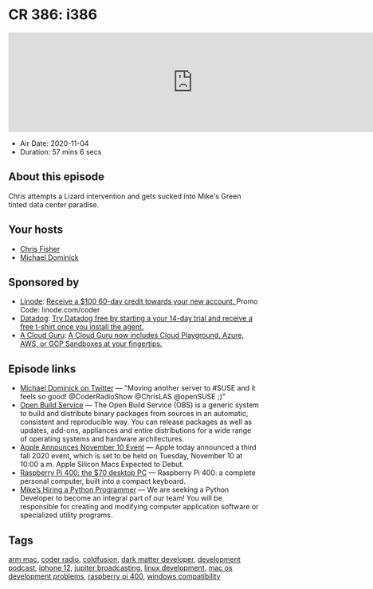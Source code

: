 # CR 386: i386

<iframe src="https://player.fireside.fm/v2/MLf2ZzhC+TW9f458r?theme=dark" width="740" height="200" frameborder="0" scrolling="no"></iframe>

* Air Date: 2020-11-04
* Duration: 57 mins 6 secs

## About this episode

Chris attempts a Lizard intervention and gets sucked into Mike's Green tinted data center paradise.

## Your hosts
* [Chris Fisher](https://coder.show/hosts/chrislas)
* [Michael Dominick](https://coder.show/hosts/michael)

## Sponsored by

  * [Linode](https://linode.com/coder): [Receive a $100 60-day credit towards your new account. ](https://linode.com/coder) Promo Code: linode.com/coder
  * [Datadog](http://datadog.com/coderradio): [Try Datadog free by starting a your 14-day trial and receive a free t-shirt once you install the agent.](http://datadog.com/coderradio)
  * [A Cloud Guru](https://acloudguru.com): [A Cloud Guru now includes Cloud Playground. Azure, AWS, or GCP Sandboxes at your fingertips.](https://acloudguru.com)



## Episode links

  * [Michael Dominick on Twitter](https://twitter.com/dominucco/status/1321668667252363270 "Michael Dominick on Twitter") — "Moving another server to #SUSE and it feels so good! @CoderRadioShow @ChrisLAS @openSUSE ;)"
  * [Open Build Service](https://openbuildservice.org/ "Open Build Service") — The Open Build Service (OBS) is a generic system to build and distribute binary packages from sources in an automatic, consistent and reproducible way. You can release packages as well as updates, add-ons, appliances and entire distributions for a wide range of operating systems and hardware architectures.
  * [Apple Announces November 10 Event](https://www.macrumors.com/2020/11/02/apple-november-event/?scrolla=5eb6d68b7fedc32c19ef33b4 "Apple Announces November 10 Event") — Apple today announced a third fall 2020 event, which is set to be held on Tuesday, November 10 at 10:00 a.m. Apple Silicon Macs Expected to Debut.
  * [Raspberry Pi 400: the $70 desktop PC](https://www.raspberrypi.org/blog/raspberry-pi-400-the-70-desktop-pc/ "Raspberry Pi 400: the $70 desktop PC") — Raspberry Pi 400: a complete personal computer, built into a compact keyboard.
  * [Mike’s Hiring a Python Programmer](https://www.ziprecruiter.com/c/The-Mad-Botter/Job/Python-Programmer/-in-Plant-City,FL?jid=ea1bcb13ee5d09cb "Mike’s Hiring a Python Programmer") — We are seeking a Python Developer to become an integral part of our team! You will be responsible for creating and modifying computer application software or specialized utility programs.



## Tags

[arm mac](https://coder.show/tags/arm%20mac), [coder radio](https://coder.show/tags/coder%20radio), [coldfusion](https://coder.show/tags/coldfusion), [dark matter developer](https://coder.show/tags/dark%20matter%20developer), [development podcast](https://coder.show/tags/development%20podcast), [iphone 12](https://coder.show/tags/iphone%2012), [jupiter broadcasting](https://coder.show/tags/jupiter%20broadcasting), [linux development](https://coder.show/tags/linux%20development), [mac os development problems](https://coder.show/tags/mac%20os%20development%20problems), [raspberry pi 400](https://coder.show/tags/raspberry%20pi%20400), [windows compatibility](https://coder.show/tags/windows%20compatibility)